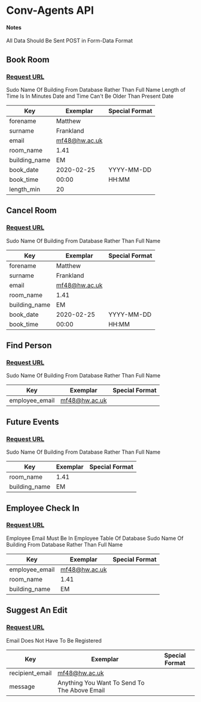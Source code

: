# Conv-Agents API

#### Notes

All Data Should Be Sent POST in Form-Data Format

## Book Room
### [Request URL](https://www.matthewfrankland.co.uk/conv-agents/book_room.php)

Sudo Name Of Building From Database Rather Than Full Name
Length of Time Is In Minutes
Date and Time Can't Be Older Than Present Date

| Key             | Exemplar       | Special Format |
| --------------- | -------------- | -------------- |
| forename        | Matthew        |                |
| surname         | Frankland      |                |
| email           | mf48@hw.ac.uk  |                |
| room_name       | 1.41           |                |
| building_name   | EM             |                |
| book_date       | 2020-02-25     | YYYY-MM-DD     |
| book_time       | 00:00          | HH:MM          |
| length_min      | 20             |                |

## Cancel Room
### [Request URL](https://www.matthewfrankland.co.uk/conv-agents/cancel_room.php)

Sudo Name Of Building From Database Rather Than Full Name

| Key             | Exemplar       | Special Format |
| --------------- | -------------- | -------------- |
| forename        | Matthew        |                |
| surname         | Frankland      |                |
| email           | mf48@hw.ac.uk  |                |
| room_name       | 1.41           |                |
| building_name   | EM             |                |
| book_date       | 2020-02-25     | YYYY-MM-DD     |
| book_time       | 00:00          | HH:MM          |


## Find Person
### [Request URL](https://www.matthewfrankland.co.uk/conv-agents/find_person.php)

Sudo Name Of Building From Database Rather Than Full Name

| Key             | Exemplar        | Special Format |
| --------------- | --------------- | -------------- |
| employee_email  | mf48@hw.ac.uk   ||

## Future Events
### [Request URL](https://www.matthewfrankland.co.uk/conv-agents/future_events.php)

Sudo Name Of Building From Database Rather Than Full Name

| Key             | Exemplar   | Special Format |
| --------------- | ---------- | -------------- |
| room_name       | 1.41       ||
| building_name   | EM         ||

## Employee Check In
### [Request URL](https://www.matthewfrankland.co.uk/conv-agents/employee_check_in.php)

Employee Email Must Be In Employee Table Of Database
Sudo Name Of Building From Database Rather Than Full Name

| Key             | Exemplar      | Special Format |
| --------------- | ------------- | -------------- |
| employee_email  | mf48@hw.ac.uk ||
| room_name       | 1.41          ||
| building_name   | EM            ||

## Suggest An Edit
### [Request URL](https://www.matthewfrankland.co.uk/conv-agents/suggest_edit.php)

Email Does Not Have To Be Registered

| Key             | Exemplar                                     | Special Format |
| --------------- | -------------------------------------------- | -------------- |
| recipient_email | mf48@hw.ac.uk                                ||
| message         | Anything You Want To Send To The Above Email ||
